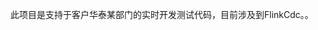 [//]: # (常用GitBash操作如下：)
[//]: # (当你在 Git Bash 中克隆了一个远程仓库到本地，并对本地文件进行了修改后，想要将这些修改提交并上传到远程仓库，可以遵循以下步骤：)
[//]: # (检查状态： 首先，使用 git status 命令查看哪些文件被修改了，哪些文件是新增的，以及哪些文件还没有被 Git 跟踪。)
[//]: # (添加文件： 使用 git add 命令将修改或新增的文件添加到暂存区。如果你想添加所有修改过的文件，可以使用：)
[//]: # (git add .)
[//]: # (如果只想添加特定文件，可以用：)
[//]: # (git add <file1> <file2> ...)
[//]: # (提交更改： 使用 git commit 命令将暂存区的更改提交到本地仓库。记得附上描述性消息说明本次提交做了什么变动：)
[//]: # (git commit -m "描述性提交信息")
[//]: # (拉取最新代码： 在推送之前，建议先执行 git pull 来获取远程仓库的最新代码，以避免潜在的合并冲突：)
[//]: # (git pull origin <branch_name>)
[//]: # (这里 <branch_name> 是你当前所在的分支名，通常为 main 或 master，也可能是其他自定义的分支名。)
[//]: # (推送更改： 最后，使用 git push 命令将本地的提交推送到远程仓库对应的分支上：)
[//]: # (git push origin <branch_name>)
[//]: # (如果是第一次推送某个新分支到远程仓库，可能需要指定 -u 参数来建立追踪关系：)
[//]: # (建立追踪关系：当你首次使用 -u 推送一个本地分支到远程仓库的一个分支时，Git会为你的本地分支设置一个上游&#40;upstream&#41;分支。)
[//]: # (这意味着Git会记住你这个本地分支&#40;master在这个例子中&#41;对应的远程分支是哪个&#40;origin/master&#41;。这样一来，之后当你在该本地)
[//]: # (分支上执行 git pull 或者 git push 而不指定远程仓库和分支名时，Git会自动使用之前设定的上游分支作为默认目标。简化后续)
[//]: # (命令：一旦建立了追踪关系，未来你只需要输入 git push 而不需要每次都指定 origin master，Git就会知道你要将本地的 master 分支推送到远程的 origin/master。)
[//]: # (同样，git pull 也会默认从对应的上游分支拉取更新。)
[//]: # (git push -u origin <branch_name>)
[//]: # (确保在执行这些命令前，你已经配置好你的 Git 用户名和邮箱，这是通过 git config 命令完成的。如果尚未配置，可以使用如下命令进行设置：)
[//]: # (git config --global user.name "你的用户名")
[//]: # (git config --global user.email "你的邮箱")
[//]: # (完成以上步骤后，你的本地修改就会被提交并上传到远程仓库了。)
[//]: # (如果登录不上，可以考虑更换协议：考虑到可能是HTTPS连接的问题，可以尝试使用SSH协议来连接GitHub，这通常更稳定且不受某些网络限制的影响。要使用SSH，你需要：)
[//]: # (在GitHub上为你的账户生成SSH密钥（如果还没有的话）。)
[//]: # (将公钥添加到GitHub账户的SSH keys列表中。)
[//]: # (更改本地仓库的远程URL为SSH格式，可以通过以下命令完成转换：)
[//]: # (git remote set-url origin git@github.com:Zhuwangkun/cams-flinkcdc.git)
[//]: # (再次尝试推送。)
此项目是支持于客户华泰某部门的实时开发测试代码，目前涉及到FlinkCdc。。
